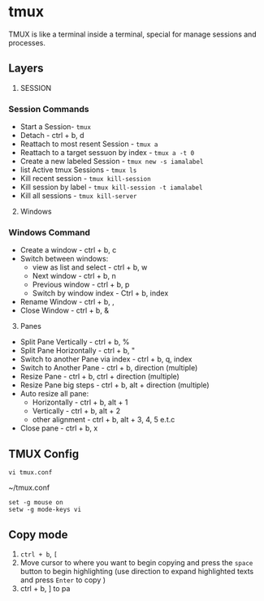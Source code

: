 # tmux

TMUX is like a terminal inside a terminal, special for manage sessions and processes.

## Layers
1. SESSION

### Session Commands

- Start a Session- `tmux`
- Detach  - ctrl + b, d
- Reattach to most resent Session - `tmux a`
- Reattach to a target sessuon by index - `tmux a -t 0`
- Create a new labeled Session - `tmux new -s iamalabel`
- list Active tmux Sessions - `tmux ls`
- Kill recent session - `tmux kill-session`
- Kill session by label - `tmux kill-session -t iamalabel`
- Kill all sessions - `tmux kill-server`
 
2. Windows

### Windows Command 

- Create a window - ctrl + b, c 
- Switch between windows: 
  - view as list and select - ctrl + b, w
  - Next window - ctrl + b, n 
  - Previous window - ctrl + b, p 
  - Switch by window index - Ctrl + b, index
- Rename Window - ctrl + b, ,
- Close Window - ctrl + b, &


3. Panes

- Split Pane Vertically - ctrl + b, %
- Split Pane Horizontally - ctrl + b, "
- Switch to another Pane via index - ctrl + b, q, index
- Switch to Another Pane - ctrl + b, direction (multiple)
- Resize Pane - ctrl + b, ctrl + direction (multiple)
- Resize Pane big steps - ctrl + b, alt + direction (multiple)
- Auto resize all pane:
  - Horizontally - ctrl + b, alt + 1
  - Vertically - ctrl + b, alt + 2
  - other alignment - ctrl + b, alt + 3, 4, 5 e.t.c 
- Close pane - ctrl + b, x 

## TMUX Config 

`vi tmux.conf`

~/tmux.conf
```
set -g mouse on 
setw -g mode-keys vi
```

## Copy mode 

1. `ctrl + b`, `[`
2. Move cursor to where you want to begin copying and press the `space` button to begin highlighting (use direction to expand highlighted texts and press `Enter` to copy )
3. ctrl + b, ] to pa